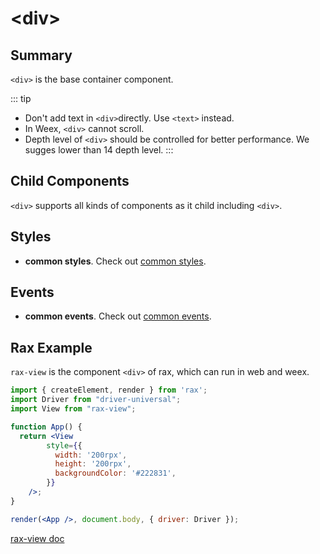 # &lt;div&gt;

## Summary

`<div>` is the base container component.

::: tip
* Don't add text in `<div>`directly. Use `<text>` instead.
* In Weex, `<div>` cannot scroll.
* Depth level of `<div>` should be controlled for better performance. We sugges lower than 14 depth level.
:::

## Child Components

`<div>` supports all kinds of components as it child including `<div>`.

## Styles

* **common styles**. Check out [common styles](../styles/common-styles.html).

## Events

* **common events**. Check out [common events](../events/common-events.html).

## Rax Example

`rax-view` is the component `<div>` of rax, which can run in web and weex.

```jsx
import { createElement, render } from 'rax';
import Driver from "driver-universal";
import View from "rax-view";

function App() {
  return <View
		style={{
		  width: '200rpx',
		  height: '200rpx',
		  backgroundColor: '#222831',
		}}
	/>;
}

render(<App />, document.body, { driver: Driver });
```

[rax-view doc](https://rax.js.org/docs/components/view)

